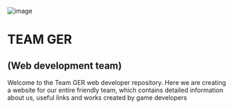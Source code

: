 ![image](https://github.com/Romazyng/TEAM_GER/assets/106024567/690c7404-1a80-4747-96e3-67da2567a889)
# TEAM GER 
## (Web development team)

Welcome to the Team GER web developer repository. 
Here we are creating a website for our entire friendly team, which contains detailed information about us, useful links and works created by game developers
